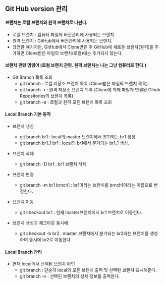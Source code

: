 ## Git Hub version 관리

#### 브랜치는 로컬 브랜치와 원격 브랜치로 나뉜다.
* 로컬 브랜치 : 컴퓨터 파일의 버전관리에 사용되는 브랜치
* 원격 브랜치 : GitHub에서 버전관리에 사용되는 브랜치.
* 당연한 얘기지만, GitHub에서 Clone받은 후 GitHub에 새로운 브랜치(원격)을 추가하면 Clone받은 파일의 브랜치(로컬)에는 추가되지 않는다.
  
#### 브랜치 관련 명령어 (로컬 브랜치 관련. 원격 브랜치는 나는 그냥 컴퓨터로 한다.)
* Git Branch 목록 조회
  + git branch : 로컬 저장소 브랜치 목록 (Clone받은 파일의 브랜치 목록)
  + git branch -r : 원격 저장소 브랜치 목록 (Clone에 의해 파일과 연결된 Gihub Repositories의 브랜치 목록)
  + git branch -a : 로컬과 원격 모든 브랜치 목록 조회
  
#### Local Branch 기본 동작
* 브랜치 생성
  + git branch br1 : local의 master 브랜치에서 분기되는 br1 생성.
  + git branch br1_1 br1 : local의 br1에서 분기되는 br1_1 생성.

* 브랜치 삭제
  + git branch -D br1 : br1 브랜치 삭제

* 브랜치 변경
  + git branch -m br1 brnch1 : br1이라는 브랜치를 brnch1이라는 이름으로 변경한다.

* 브랜치 이동
  + git checkout br1 : 현재 master브랜치에서 br1 브랜치로 이동한다.
  
* 브랜치 생성과 체크아웃 동시에
  + git checkout -b br2 : master 브랜치에서 분기되는 br2라는 브랜치를 생성하며 동시에 br2로 이동한다.
  
#### Local Branch 관리
* 현재 local에서 선택된 브랜치 확인
  + git branch : 단순히 local의 모든 브랜치 출력 및 선택된 브랜치 표시해준다.
  + git branch -v : 선택된 브랜치의 상세 정보를 출력한다.
